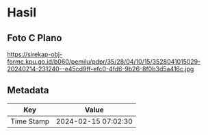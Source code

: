 # Hasil

## Foto C Plano

https://sirekap-obj-formc.kpu.go.id/b060/pemilu/pdpr/35/28/04/10/15/3528041015029-20240214-231240--e45cd9ff-efc0-4fd6-9b26-8f0b3d5a416c.jpg


## Metadata

| Key        | Value               |
| ---------- | ------------------- |
| Time Stamp | 2024-02-15 07:02:30 |



